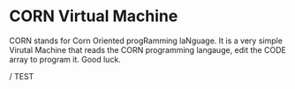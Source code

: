 # CORN Virtual Machine
CORN stands for Corn Oriented progRamming laNguage. It is a very simple Virutal Machine that reads the CORN programming langauge, edit the CODE array to program it. Good luck.

/ TEST
